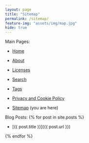 ```yaml
---
layout: page
title: "Sitemap"
permalink: /sitemap/
feature-img: "assets/img/map.jpg"
hide: true
---
```


Main Pages:

* [Home](/)

* [About](/about/)

* [Licenses](/license/)

* [Search](/search/)

* [Tags](/tags/)

* [Privacy and Cookie Policy](/privacy/)

* [Sitemap](/sitemap/) (you are here)

Blog Posts:
{% for post in site.posts %}

* [{{ post.title }}]({{ post.url }})

{% endfor %}
